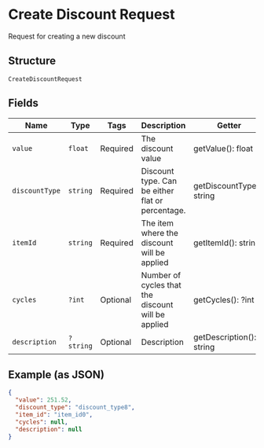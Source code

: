 
# Create Discount Request

Request for creating a new discount

## Structure

`CreateDiscountRequest`

## Fields

| Name | Type | Tags | Description | Getter | Setter |
|  --- | --- | --- | --- | --- | --- |
| `value` | `float` | Required | The discount value | getValue(): float | setValue(float value): void |
| `discountType` | `string` | Required | Discount type. Can be either flat or percentage. | getDiscountType(): string | setDiscountType(string discountType): void |
| `itemId` | `string` | Required | The item where the discount will be applied | getItemId(): string | setItemId(string itemId): void |
| `cycles` | `?int` | Optional | Number of cycles that the discount will be applied | getCycles(): ?int | setCycles(?int cycles): void |
| `description` | `?string` | Optional | Description | getDescription(): ?string | setDescription(?string description): void |

## Example (as JSON)

```json
{
  "value": 251.52,
  "discount_type": "discount_type8",
  "item_id": "item_id0",
  "cycles": null,
  "description": null
}
```

